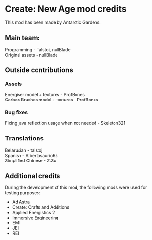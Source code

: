 # Create: New Age mod credits
This mod has been made by Antarctic Gardens.
## Main team:
Programming - Talstoj, nullBlade <br>
Original assets - nullBlade

## Outside contributions

### Assets
Energiser model + textures - ProfBones <br>
Carbon Brushes model + textures - ProfBones

### Bug fixes
Fixing java reflection usage when not needed - Skeleton321

## Translations
Belarusian - talstoj <br>
Spanish - Albertosaurio65 <br>
Simplified Chinese - Z.Su

## Additional credits

During the development of this mod, the following mods were used for testing purposes:
- Ad Astra
- Create: Crafts and Additions
- Applied Energistics 2
- Immersive Engineering 
- EMI
- JEI
- REI